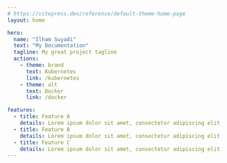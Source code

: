 ```yaml
---
# https://vitepress.dev/reference/default-theme-home-page
layout: home

hero:
  name: "Ilham Suyadi"
  text: "My Documentation"
  tagline: My great project tagline
  actions:
    - theme: brand
      text: Kubernetes
      link: /kubernetes
    - theme: alt
      text: Docker
      link: /docker

features:
  - title: Feature A
    details: Lorem ipsum dolor sit amet, consectetur adipiscing elit
  - title: Feature B
    details: Lorem ipsum dolor sit amet, consectetur adipiscing elit
  - title: Feature C
    details: Lorem ipsum dolor sit amet, consectetur adipiscing elit
---
```


